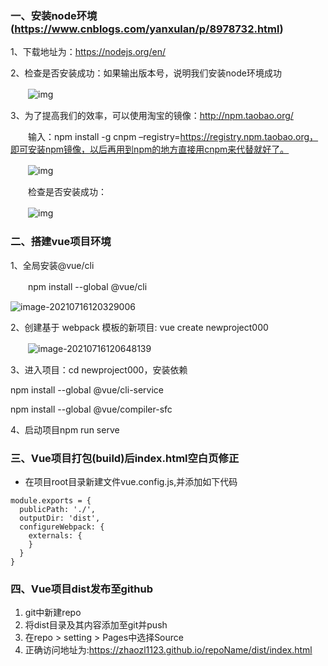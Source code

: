### 一、安装node环境(https://www.cnblogs.com/yanxulan/p/8978732.html)

1、下载地址为：https://nodejs.org/en/

2、检查是否安装成功：如果输出版本号，说明我们安装node环境成功

　　![img](https://images2018.cnblogs.com/blog/1389839/201805/1389839-20180502095431754-1395324051.png)

3、为了提高我们的效率，可以使用淘宝的镜像：http://npm.taobao.org/

　　输入：npm install -g cnpm –registry=https://registry.npm.taobao.org，即可安装npm镜像，以后再用到npm的地方直接用cnpm来代替就好了。

　　![img](https://images2018.cnblogs.com/blog/1389839/201805/1389839-20180502101905053-1587213309.png)

　　检查是否安装成功：

　　![img](https://images2018.cnblogs.com/blog/1389839/201805/1389839-20180502102033938-355932808.png)

### 二、搭建vue项目环境

1、全局安装@vue/cli

　　npm install --global @vue/cli

![image-20210716120329006](C:/Users/54536/AppData/Roaming/Typora/typora-user-images/image-20210716120329006.png)

2、创建基于 webpack 模板的新项目: vue create newproject000

　　![image-20210716120648139](C:/Users/54536/AppData/Roaming/Typora/typora-user-images/image-20210716120648139.png)

3、进入项目：cd newproject000，安装依赖

npm install --global @vue/cli-service

npm install --global @vue/compiler-sfc

4、启动项目npm run serve

### 三、Vue项目打包(build)后index.html空白页修正

- 在项目root目录新建文件vue.config.js,并添加如下代码

```
module.exports = {
  publicPath: './',
  outputDir: 'dist',
  configureWebpack: {
    externals: {
    }
  }
}

```

### 四、Vue项目dist发布至github

1. git中新建repo
2. 将dist目录及其内容添加至git并push
3. 在repo > setting > Pages中选择Source
4. 正确访问地址为:https://zhaozl1123.github.io/repoName/dist/index.html


